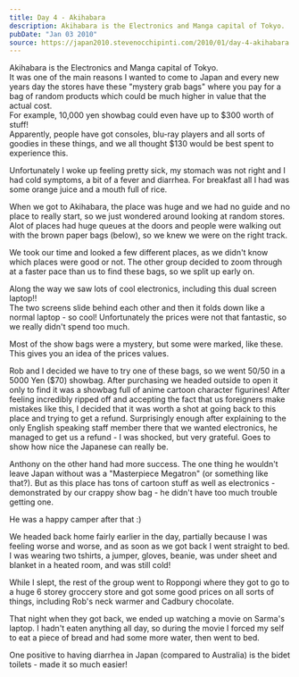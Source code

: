 ```yaml
---
title: Day 4 - Akihabara
description: Akihabara is the Electronics and Manga capital of Tokyo.  It was one of the main reasons I wanted to come to Japan and every new years day t...
pubDate: "Jan 03 2010"
source: https://japan2010.stevenocchipinti.com/2010/01/day-4-akihabara.html
---
```


Akihabara is the Electronics and Manga capital of Tokyo.  
It was one of the main reasons I wanted to come to Japan and every new years day the stores have these "mystery grab bags" where you pay for a bag of random products which could be much higher in value that the actual cost.  
For example, 10,000 yen showbag could even have up to $300 worth of stuff!  
Apparently, people have got consoles, blu-ray players and all sorts of goodies in these things, and we all thought $130 would be best spent to experience this.

Unfortunately I woke up feeling pretty sick, my stomach was not right and I had cold symptoms, a bit of a fever and diarrhea. For breakfast all I had was some orange juice and a mouth full of rice.

When we got to Akihabara, the place was huge and we had no guide and no place to really start, so we just wondered around looking at random stores.  
Alot of places had huge queues at the doors and people were walking out with the brown paper bags (below), so we knew we were on the right track.

We took our time and looked a few different places, as we didn't know which places were good or not. The other group decided to zoom through at a faster pace than us to find these bags, so we split up early on.

Along the way we saw lots of cool electronics, including this dual screen laptop!!  
The two screens slide behind each other and then it folds down like a normal laptop - so cool! Unfortunately the prices were not that fantastic, so we really didn't spend too much.

Most of the show bags were a mystery, but some were marked, like these. This gives you an idea of the prices values.

Rob and I decided we have to try one of these bags, so we went 50/50 in a 5000 Yen ($70) showbag. After purchasing we headed outside to open it only to find it was a showbag full of anime cartoon character figurines! After feeling incredibly ripped off and accepting the fact that us foreigners make mistakes like this, I decided that it was worth a shot at going back to this place and trying to get a refund. Surprisingly enough after explaining to the only English speaking staff member there that we wanted electronics, he managed to get us a refund - I was shocked, but very grateful. Goes to show how nice the Japanese can really be.

Anthony on the other hand had more success. The one thing he wouldn't leave Japan without was a "Masterpiece Megatron" (or something like that?). But as this place has tons of cartoon stuff as well as electronics - demonstrated by our crappy show bag - he didn't have too much trouble getting one.

He was a happy camper after that :)

We headed back home fairly earlier in the day, partially because I was feeling worse and worse, and as soon as we got back I went straight to bed.  
I was wearing two tshirts, a jumper, gloves, beanie, was under sheet and blanket in a heated room, and was still cold!

While I slept, the rest of the group went to Roppongi where they got to go to a huge 6 storey groccery store and got some good prices on all sorts of things, including Rob's neck warmer and Cadbury chocolate.

That night when they got back, we ended up watching a movie on Sarma's laptop. I hadn't eaten anything all day, so during the movie I forced my self to eat a piece of bread and had some more water, then went to bed.

One positive to having diarrhea in Japan (compared to Australia) is the bidet toilets - made it so much easier!
